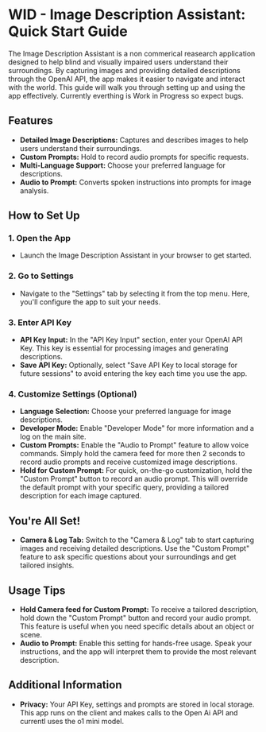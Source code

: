 # WID - Image Description Assistant: Quick Start Guide

The Image Description Assistant is a non commerical reasearch application designed to help blind and visually impaired users understand their surroundings. By capturing images and providing detailed descriptions through the OpenAI API, the app makes it easier to navigate and interact with the world. This guide will walk you through setting up and using the app effectively.
Currently everthing is Work in Progress so expect bugs.

## Features
- **Detailed Image Descriptions:** Captures and describes images to help users understand their surroundings.
- **Custom Prompts:** Hold to record audio prompts for specific requests.
- **Multi-Language Support:** Choose your preferred language for descriptions.
- **Audio to Prompt:** Converts spoken instructions into prompts for image analysis.

## How to Set Up
### 1. Open the App
- Launch the Image Description Assistant in your browser to get started.

### 2. Go to Settings
- Navigate to the "Settings" tab by selecting it from the top menu. Here, you'll configure the app to suit your needs.

### 3. Enter API Key
- **API Key Input:** In the "API Key Input" section, enter your OpenAI API Key. This key is essential for processing images and generating descriptions.
- **Save API Key:** Optionally, select "Save API Key to local storage for future sessions" to avoid entering the key each time you use the app.

### 4. Customize Settings (Optional)
- **Language Selection:** Choose your preferred language for image descriptions.
- **Developer Mode:** Enable "Developer Mode" for more information and a log on the main site.
- **Custom Prompts:** Enable the "Audio to Prompt" feature to allow voice commands. Simply hold the camera feed for more then 2 seconds to record audio prompts and receive customized image descriptions.
- **Hold for Custom Prompt:** For quick, on-the-go customization, hold the "Custom Prompt" button to record an audio prompt. This will override the default prompt with your specific query, providing a tailored description for each image captured.

## You're All Set!
- **Camera & Log Tab:** Switch to the "Camera & Log" tab to start capturing images and receiving detailed descriptions. Use the "Custom Prompt" feature to ask specific questions about your surroundings and get tailored insights.
  
## Usage Tips
- **Hold Camera feed for Custom Prompt:** To receive a tailored description, hold down the "Custom Prompt" button and record your audio prompt. This feature is useful when you need specific details about an object or scene.
- **Audio to Prompt:** Enable this setting for hands-free usage. Speak your instructions, and the app will interpret them to provide the most relevant description.

## Additional Information
- **Privacy:** Your API Key, settings and prompts are stored in local storage. This app runs on the client and makes calls to the Open Ai API and currentl uses the o1 mini model. 

